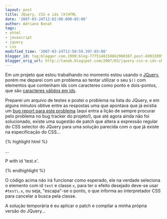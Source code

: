 ```yaml
---
layout: post
title: JQuery, CSS e ids (X)HTML
date: '2007-03-24T12:02:00.000-03:00'
author: Adriano Bonat
tags:
- xhtml
- javascript
- jquery
- css
modified_time: '2007-03-24T12:50:59.397-03:00'
blogger_id: tag:blogger.com,1999:blog-7775148158662908387.post-6993289534129936532
blogger_orig_url: http://tanob.blogspot.com/2007/03/jquery-css-e-ids-xhtml.html
---
```


Em um projeto que estou trabalhando no momento estou usando o [JQuery](http://jquery.org/), porém me deparei com um problema ao tentar utilizar o seu `$()` com elementos que contenham ids com caracteres como ponto e dois-pontos, que são [caracteres válidos em ids](http://www.w3.org/TR/html401/types.html#type-id).  

Preparei um arquivo de testes e postei o problema na lista do JQuery, e em alguns minutos obtive entre as respostas uma que apontava que já existia um [bug report para este problema](http://dev.jquery.com/ticket/143) (aqui entra a lição de sempre procurar pelo problema no bug tracker do projeto!), que até agora ainda não foi solucionado, existe uma sugestão de patch que altera a expressão regular do CSS selector do JQuery para uma solução parecida com o que já existe na especificação do CSS...  

{% highlight html %}
<style>
#test.x { background-color:green; color:yellow; }  
</style>  
...  
<p id="test.x">P with id 'test.x'.</p>
{% endhighlight %}

O código acima não irá funcionar como esperado, ele na verdade seleciona o elemento com id `test` e classe `x`, para ter o efeito desejado deve-se usar `#test\.x`, ou seja, "escapa"-se o ponto, o que informa ao interpretador CSS para cancelar a busca pela classe.  

A solução temporária é eu aplicar o patch e compilar a minha própria versão do JQuery...

